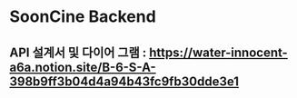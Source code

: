 SoonCine Backend
============
API 설계서 및 다이어 그램 : 
<https://water-innocent-a6a.notion.site/B-6-S-A-398b9ff3b04d4a94b43fc9fb30dde3e1>
------------